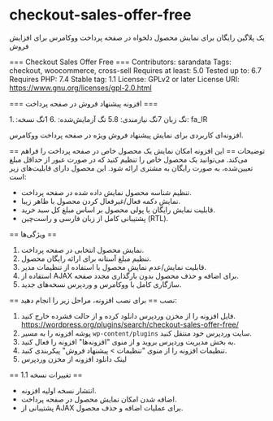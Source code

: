 # checkout-sales-offer-free
یک پلاگین رایگان برای نمایش محصول دلخواه در صفحه پرداخت ووکامرس برای افزایش فروش

=== Checkout Sales Offer Free ===
Contributors: sarandata
Tags: checkout, woocommerce, cross-sell
Requires at least: 5.0
Tested up to: 6.7
Requires PHP: 7.4
Stable tag: 1.1
License: GPLv2 or later
License URI: https://www.gnu.org/licenses/gpl-2.0.html

=== افزونه پیشنهاد فروش در صفحه پرداخت ===

تگ نسخه: 1‪.‬1
تگ نیازمندی: 5.8
تگ آزمایش‌شده: 6‪.‬7
تگ زبان: fa_IR

افزونه‌ای کاربردی برای نمایش پیشنهاد فروش ویژه در صفحه پرداخت ووکامرس.

== توضیحات ==
این افزونه امکان نمایش یک محصول خاص در صفحه پرداخت را فراهم می‌کند. می‌توانید یک محصول خاص را تنظیم کنید که در صورت عبور از حداقل مبلغ تعیین‌شده، به صورت رایگان به مشتری ارائه شود. این محصول دارای قابلیت‌های زیر است:

- تنظیم شناسه محصول نمایش داده شده در صفحه پرداخت.
- نمایش دکمه فعال/غیرفعال کردن محصول با ظاهر زیبا.
- قابلیت نمایش رایگان یا پولی محصول بر اساس مبلغ کل سبد خرید.
- پشتیبانی کامل از زبان فارسی و راست‌چین (RTL).

== ویژگی‌ها ==
1. نمایش محصول انتخابی در صفحه پرداخت.
2. تنظیم مبلغ آستانه برای ارائه رایگان محصول.
3. قابلیت نمایش/عدم نمایش محصول با استفاده از تنظیمات مدیر.
4. استفاده از AJAX برای اضافه و حذف محصول بدون بارگذاری مجدد صفحه.
5. سازگاری کامل با ووکامرس و وردپرس نسخه‌های جدید.

== نصب ==
برای نصب افزونه، مراحل زیر را انجام دهید:
1. فایل افزونه را از مخزن وردپرس دانلود کرده و از حالت فشرده خارج کنید.
https://wordpress.org/plugins/search/checkout-sales-offer-free/
2. پوشه افزونه را به مسیر `wp-content/plugins` سایت وردپرس خود منتقل کنید.
3. به بخش مدیریت وردپرس بروید و از منوی "افزونه‌ها" افزونه را فعال کنید.
4. تنظیمات افزونه را از منوی "تنظیمات > پیشنهاد فروش" پیکربندی کنید.
5. لینک دانلود افزونه از مخزن وردپرس

== تغییرات نسخه 1.1 ==

* انتشار نسخه اولیه افزونه.
* اضافه شدن امکان نمایش محصول در صفحه پرداخت.
* پشتیبانی از AJAX برای عملیات اضافه و حذف محصول.

